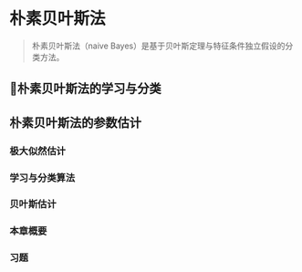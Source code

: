 # 朴素贝叶斯法

> 朴素贝叶斯法（naive Bayes）是基于贝叶斯定理与特征条件独立假设的分类方法。

## 朴素贝叶斯法的学习与分类

## 朴素贝叶斯法的参数估计

### 极大似然估计

### 学习与分类算法

### 贝叶斯估计

### 本章概要

### 习题